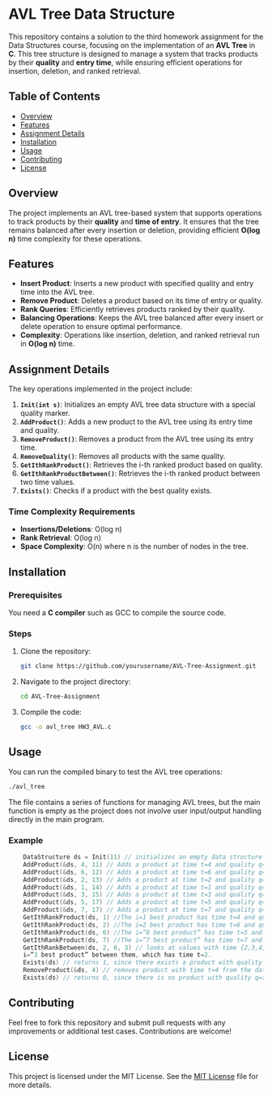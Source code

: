 
# AVL Tree Data Structure

This repository contains a solution to the third homework assignment for the Data Structures course, focusing on the implementation of an **AVL Tree** in **C**. This tree structure is designed to manage a system that tracks products by their **quality** and **entry time**, while ensuring efficient operations for insertion, deletion, and ranked retrieval.

## Table of Contents

- [Overview](#overview)
- [Features](#features)
- [Assignment Details](#assignment-details)
- [Installation](#installation)
- [Usage](#usage)
- [Contributing](#contributing)
- [License](#license)

## Overview

The project implements an AVL tree-based system that supports operations to track products by their **quality** and **time of entry**. It ensures that the tree remains balanced after every insertion or deletion, providing efficient **O(log n)** time complexity for these operations.

## Features

- **Insert Product**: Inserts a new product with specified quality and entry time into the AVL tree.
- **Remove Product**: Deletes a product based on its time of entry or quality.
- **Rank Queries**: Efficiently retrieves products ranked by their quality.
- **Balancing Operations**: Keeps the AVL tree balanced after every insert or delete operation to ensure optimal performance.
- **Complexity**: Operations like insertion, deletion, and ranked retrieval run in **O(log n)** time.

## Assignment Details

The key operations implemented in the project include:

1. **`Init(int s)`**: Initializes an empty AVL tree data structure with a special quality marker.
2. **`AddProduct()`**: Adds a new product to the AVL tree using its entry time and quality.
3. **`RemoveProduct()`**: Removes a product from the AVL tree using its entry time.
4. **`RemoveQuality()`**: Removes all products with the same quality.
5. **`GetIthRankProduct()`**: Retrieves the i-th ranked product based on quality.
6. **`GetIthRankProductBetween()`**: Retrieves the i-th ranked product between two time values.
7. **`Exists()`**: Checks if a product with the best quality exists.

### Time Complexity Requirements

- **Insertions/Deletions**: O(log n)
- **Rank Retrieval**: O(log n)
- **Space Complexity**: O(n) where n is the number of nodes in the tree.

## Installation

### Prerequisites

You need a **C compiler** such as GCC to compile the source code.

### Steps

1. Clone the repository:

   ```bash
   git clone https://github.com/yourusername/AVL-Tree-Assignment.git
   ```

2. Navigate to the project directory:

   ```bash
   cd AVL-Tree-Assignment
   ```

3. Compile the code:

   ```bash
   gcc -o avl_tree HW3_AVL.c
   ```

## Usage

You can run the compiled binary to test the AVL tree operations:

```bash
./avl_tree
```

The file contains a series of functions for managing AVL trees, but the main function is empty as the project does not involve user input/output handling directly in the main program.

### Example

```c
    DataStructure ds = Init(11) // initializes an empty data structure
    AddProduct(&ds, 4, 11) // Adds a product at time t=4 and quality q=11
    AddProduct(&ds, 6, 12) // Adds a product at time t=6 and quality q=12
    AddProduct(&ds, 2, 13) // Adds a product at time t=2 and quality q=13
    AddProduct(&ds, 1, 14) // Adds a product at time t=1 and quality q=14
    AddProduct(&ds, 3, 15) // Adds a product at time t=3 and quality q=15
    AddProduct(&ds, 5, 17) // Adds a product at time t=5 and quality q=17
    AddProduct(&ds, 7, 17) // Adds a product at time t=7 and quality q=17
    GetIthRankProduct(ds, 1) //The i=1 best product has time t=4 and quality q=11,returns 4
    GetIthRankProduct(ds, 2) //The i=2 best product has time t=6 and quality q=12,returns 6
    GetIthRankProduct(ds, 6) //The i=”6 best product” has time t=5 and quality q=17,returns 5
    GetIthRankProduct(ds, 7) //The i=”7 best product” has time t=7 and quality q=17,returns 7
    GetIthRankBetween(ds, 2, 6, 3) // looks at values with time {2,3,4,5,6} and returns the
    i=”3 best product” between them, which has time t=2.
    Exists(ds) // returns 1, since there exists a product with quality q=s=11
    RemoveProduct(&ds, 4) // removes product with time t=4 from the data structure
    Exists(ds) // returns 0, since there is no product with quality q=s=11
```

## Contributing

Feel free to fork this repository and submit pull requests with any improvements or additional test cases. Contributions are welcome!

## License

This project is licensed under the MIT License. See the [MIT License](LICENSE) file for more details.
